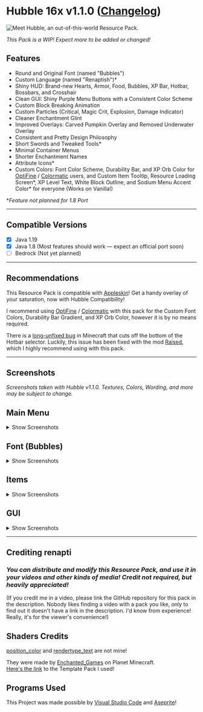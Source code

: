# Hubble 16x v1.1.0 ([Changelog](Changelog.md))

![Meet *Hubble*, an out-of-this-world Resource Pack.](https://user-images.githubusercontent.com/115433521/196066746-b7c139e1-c2b4-42f5-a55b-e278325c4c21.png)

*This Pack is a WIP! Expect more to be added or changed!*

## Features

- Round and Original Font (named "Bubbles")
- Custom Language (named "Renaptish")*
- Shiny HUD: Brand-new Hearts, Armor, Food, Bubbles, XP Bar, Hotbar, Bossbars, and Crosshair
- Clean GUI: Shiny Purple Menu Buttons with a Consistent Color Scheme
- Custom Block Breaking Animation
- Custom Particles (Critical, Magic Crit, Explosion, Damage Indicator)
- Cleaner Enchantment Glint
- Improved Overlays: Carved Pumpkin Overlay and Removed Underwater Overlay
- Consistent and Pretty Design Philosophy
- Short Swords and Tweaked Tools*
- Minimal Container Menus
- Shorter Enchantment Names
- Attribute Icons*
- Custom Colors: Font Color Scheme, Durability Bar, and XP Orb Color for [OptiFine](https://optifine.net/downloads) / [Colormatic](https://modrinth.com/mod/colormatic/versions) users, and Custom Item Tooltip, Resource Loading Screen*, XP Level Text, White Block Outline, and Sodium Menu Accent Color* for everyone (Works on Vanilla!)

\**Feature not planned for 1.8 Port*

---

## Compatible Versions

- [x] Java 1.19
- [x] Java 1.8 (Most features should work — expect an official port soon)
- [ ] Bedrock (Not yet planned)

---

## Recommendations

This Resource Pack is compatible with [Appleskin](https://modrinth.com/mod/appleskin/versions)! Get a handy overlay of your saturation, now with Hubble Compatibility!

I recommend using [OptiFine](https://optifine.net/downloads) / [Colormatic](https://modrinth.com/mod/colormatic/versions) with this pack for the Custom Font Colors, Durability Bar Gradient, and XP Orb Color, however it is by no means required.

There is a [long-unfixed bug](https://bugs.mojang.com/browse/MC-67532) in Minecraft that cuts off the bottom of the Hotbar selector. Luckily, this issue has been fixed with the mod [Raised](https://modrinth.com/mod/raised/versions), which I highly recommend using with this pack.

---

## Screenshots

*Screenshots taken with Hubble v1.1.0. Textures, Colors, Wording, and more may be subject to change.*

## Main Menu

<details><summary> Show Screenshots </summary>

![Title Screen](https://user-images.githubusercontent.com/115433521/196018971-5f8b61c5-6964-4ca5-8891-db03f115bb36.png)
![Third Party Play Warning](https://user-images.githubusercontent.com/115433521/196019021-023b4f7c-e32f-48f7-89b2-88d418808985.png)
![Default World Creation Screen](https://user-images.githubusercontent.com/115433521/196019126-328f419e-2c1b-444d-a9b2-f857d2c8d63f.png)
![Server List](https://user-images.githubusercontent.com/115433521/196019175-9cc3ee47-b035-4c76-be6d-68c3db527e92.png)

</details>

## Font (Bubbles)

<details><summary> Show Screenshots </summary>

![Bubbles + New Colors](https://user-images.githubusercontent.com/115433521/196071715-c869a68b-9a20-47eb-88a7-33a00f388994.png)

### Old Colors

![Old Colors](https://user-images.githubusercontent.com/115433521/196021031-d7d26545-51d5-4531-999d-547f1f54074d.png)

</details>

## Items

<details><summary> Show Screenshots </summary>

### *Most Tools are Vanilla, with slight tweaks to the Sticks, Swords, and more*

![All Tiers of Swords, Pickaxes, and Axes](https://user-images.githubusercontent.com/115433521/196019831-6a1ee279-41ff-4c02-84dd-8f7eb75efcc8.png)
![All Tiers of Shovels and Hoes, and Enchanting Bottle](https://user-images.githubusercontent.com/115433521/196019913-ae7c0d36-9fae-4086-8c3c-d0c689d2c93b.png)

</details>

## GUI

<details><summary> Show Screenshots </summary>

### Common Inventories

![Creative Inventory](https://user-images.githubusercontent.com/115433521/196020002-0c94fa83-ed60-4eb0-b9db-1455f66d3a41.png)
![Survival Inventory and Recipe Book](https://user-images.githubusercontent.com/115433521/196020013-17b95828-1846-4ba9-be1a-0d9850812e14.png)

### HUD: Hotbar and Crosshair

![Hotbar and Crosshair](https://user-images.githubusercontent.com/115433521/196020210-a32fe05e-71ce-47fe-ba8c-e8e56ee47b32.png)

### Item Tooltips, Stats, and Abbreviated Enchantments

![Item Tooltip - Sword](https://user-images.githubusercontent.com/115433521/196020476-d8327f1c-b9d6-4795-8279-f4bac9e79dea.png)
![Item Tooltip - Boots](https://user-images.githubusercontent.com/115433521/196020525-4a02495e-1553-41da-badc-cd26a49e3beb.png)

### [Appleskin](https://modrinth.com/mod/appleskin/versions) Textures

![Appleskin Compatibility - Items](https://user-images.githubusercontent.com/115433521/196020226-6b196585-35d4-4784-ac4a-16055500c94d.png)
![Appleskin Compatibility - Hunger Bar, Fully Saturated](https://user-images.githubusercontent.com/115433521/196020369-624209fb-144e-4a98-a8bf-b8650bb210ed.png)

</details>

---

## Crediting renapti

### *You can distribute and modify this Resource Pack, and use it in your videos and other kinds of media! Credit not required, but heavily appreciated!*

(If you credit me in a video, please link the GitHub repository for this pack in the description. Nobody likes finding a video with a pack you like, only to find out it doesn't have a link in the description. I'd know from experience! Really, it's for the viewer's convenience!)

## Shaders Credits

[position_color](Hubble-16x_1.19/assets/minecraft/shaders/core/position_color.fsh) and [rendertype_text](Hubble-16x_1.19/assets/minecraft/shaders/core/rendertype_text.fsh) are not mine!

They were made by [Enchanted_Games](https://www.planetminecraft.com/member/enchanted_games/) on Planet Minecraft.  
[Here's the link](https://www.planetminecraft.com/blog/changing-hardcoded-colours-1-18-1-17-core-shaders/) to the Template Pack I used!

## Programs Used

This Project was made possible by [Visual Studio Code](https://code.visualstudio.com/) and [Aseprite](https://www.aseprite.org/)!
